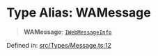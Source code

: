 # Type Alias: WAMessage

> **WAMessage**: [`IWebMessageInfo`](../namespaces/proto/interfaces/IWebMessageInfo.md)

Defined in: [src/Types/Message.ts:12](https://github.com/Fokusdotid/Baileys/blob/f4c7971f59af0b012f8de667e7a21ae12f7bbf19/src/Types/Message.ts#L12)
